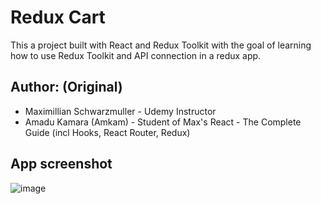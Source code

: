 # Redux Cart
This a project built with React and Redux Toolkit with the goal of learning how to use Redux Toolkit and API connection in a redux app.

## Author: (Original)
- Maximillian Schwarzmuller - Udemy Instructor
- Amadu Kamara (Amkam) - Student of Max's React - The Complete Guide (incl Hooks, React Router, Redux)

## App screenshot

![image](https://user-images.githubusercontent.com/50941074/151691625-913a1abd-974f-4084-a2f9-c5d4d61ae35d.png)

